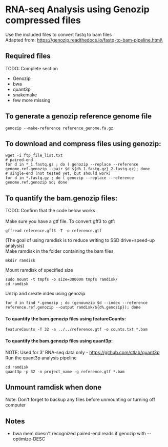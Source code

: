 # RNA-seq Analysis using Genozip compressed files
Use the included files to convert fastq to bam files\
Adapted from: https://genozip.readthedocs.io/fastq-to-bam-pipeline.html\

## Required files 
TODO: Complete section
* Genozip
* bwa
* quant3p
* snakemake
* few more missing

## To generate a genozip reference genome file
```
genozip --make-reference reference_genome.fa.gz
```

## To download and compress files using genozip:
```
wget -i ftp_file_list.txt
# paired-end
for d in *_1.fastq.gz ; do ( genozip --replace --reference genome.ref.genozip --pair $d ${d%_1.fastq.gz}_2.fastq.gz); done
# single-end (not tested yet, but should work)
for d in *.fastq.gz ; do ( genozip --replace --reference genome.ref.genozip $d; done
```

## To quantify the bam.genozip files:
TODO: Confirm that the code below works\
\
Make sure you have a gtf file. To convert gff3 to gtf:
```
gffread reference.gff3 -T -o reference.gtf
```

(The goal of using ramdisk is to reduce writing to SSD drive+speed-up analysis)\
Make ramdisk in the folder containing the bam files
```
mkdir ramdisk
```
Mount ramdisk of specified size
```
sudo mount -t tmpfs -o size=30000m tmpfs ramdisk/
cd ramdisk
```
Unzip and create index using genozip
```
for d in find *.genozip ; do (genounzip $d --index --reference reference.ref.genozip --output ramdisk/${d%.genozip}); done
```

#### To quantify the bam.genozip files using featureCounts:
```
featureCounts -T 32 -a ../../reference.gtf -o counts.txt *.bam
```


#### To quantify the bam.genozip files using quant3p:
NOTE: Used for 3' RNA-seq data only - https://github.com/ctlab/quant3p \
Run the quant3p analysis pipeline
```
cd ramdisk
quant3p -p 32 -n project_name -g reference.gtf *.bam
```

## Unmount ramdisk when done
Note: Don't forget to backup any files before unmounting or turning off computer

## Notes
* bwa mem doesn't recognized paired-end reads if genozip with --optimize-DESC

